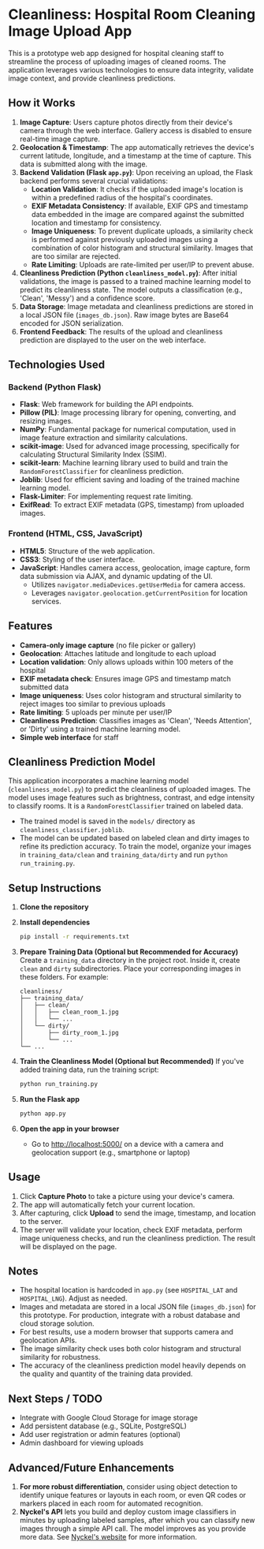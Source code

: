 # Cleanliness: Hospital Room Cleaning Image Upload App

This is a prototype web app designed for hospital cleaning staff to streamline the process of uploading images of cleaned rooms. The application leverages various technologies to ensure data integrity, validate image context, and provide cleanliness predictions.

## How it Works

1.  **Image Capture**: Users capture photos directly from their device's camera through the web interface. Gallery access is disabled to ensure real-time image capture.
2.  **Geolocation & Timestamp**: The app automatically retrieves the device's current latitude, longitude, and a timestamp at the time of capture. This data is submitted along with the image.
3.  **Backend Validation (Flask `app.py`)**: Upon receiving an upload, the Flask backend performs several crucial validations:
    - **Location Validation**: It checks if the uploaded image's location is within a predefined radius of the hospital's coordinates.
    - **EXIF Metadata Consistency**: If available, EXIF GPS and timestamp data embedded in the image are compared against the submitted location and timestamp for consistency.
    - **Image Uniqueness**: To prevent duplicate uploads, a similarity check is performed against previously uploaded images using a combination of color histogram and structural similarity. Images that are too similar are rejected.
    - **Rate Limiting**: Uploads are rate-limited per user/IP to prevent abuse.
4.  **Cleanliness Prediction (Python `cleanliness_model.py`)**: After initial validations, the image is passed to a trained machine learning model to predict its cleanliness state. The model outputs a classification (e.g., 'Clean', 'Messy') and a confidence score.
5.  **Data Storage**: Image metadata and cleanliness predictions are stored in a local JSON file (`images_db.json`). Raw image bytes are Base64 encoded for JSON serialization.
6.  **Frontend Feedback**: The results of the upload and cleanliness prediction are displayed to the user on the web interface.

## Technologies Used

### Backend (Python Flask)

- **Flask**: Web framework for building the API endpoints.
- **Pillow (PIL)**: Image processing library for opening, converting, and resizing images.
- **NumPy**: Fundamental package for numerical computation, used in image feature extraction and similarity calculations.
- **scikit-image**: Used for advanced image processing, specifically for calculating Structural Similarity Index (SSIM).
- **scikit-learn**: Machine learning library used to build and train the `RandomForestClassifier` for cleanliness prediction.
- **Joblib**: Used for efficient saving and loading of the trained machine learning model.
- **Flask-Limiter**: For implementing request rate limiting.
- **ExifRead**: To extract EXIF metadata (GPS, timestamp) from uploaded images.

### Frontend (HTML, CSS, JavaScript)

- **HTML5**: Structure of the web application.
- **CSS3**: Styling of the user interface.
- **JavaScript**: Handles camera access, geolocation, image capture, form data submission via AJAX, and dynamic updating of the UI.
  - Utilizes `navigator.mediaDevices.getUserMedia` for camera access.
  - Leverages `navigator.geolocation.getCurrentPosition` for location services.

## Features

- **Camera-only image capture** (no file picker or gallery)
- **Geolocation**: Attaches latitude and longitude to each upload
- **Location validation**: Only allows uploads within 100 meters of the hospital
- **EXIF metadata check**: Ensures image GPS and timestamp match submitted data
- **Image uniqueness**: Uses color histogram and structural similarity to reject images too similar to previous uploads
- **Rate limiting**: 5 uploads per minute per user/IP
- **Cleanliness Prediction**: Classifies images as 'Clean', 'Needs Attention', or 'Dirty' using a trained machine learning model.
- **Simple web interface** for staff

## Cleanliness Prediction Model

This application incorporates a machine learning model (`cleanliness_model.py`) to predict the cleanliness of uploaded images. The model uses image features such as brightness, contrast, and edge intensity to classify rooms. It is a `RandomForestClassifier` trained on labeled data.

- The trained model is saved in the `models/` directory as `cleanliness_classifier.joblib`.
- The model can be updated based on labeled clean and dirty images to refine its prediction accuracy. To train the model, organize your images in `training_data/clean` and `training_data/dirty` and run `python run_training.py`.

## Setup Instructions

1.  **Clone the repository**

2.  **Install dependencies**

    ```bash
    pip install -r requirements.txt
    ```

3.  **Prepare Training Data (Optional but Recommended for Accuracy)**
    Create a `training_data` directory in the project root. Inside it, create `clean` and `dirty` subdirectories. Place your corresponding images in these folders. For example:

    ```
    cleanliness/
    ├── training_data/
    │   ├── clean/
    │   │   ├── clean_room_1.jpg
    │   │   └── ...
    │   └── dirty/
    │       ├── dirty_room_1.jpg
    │       └── ...
    └── ...
    ```

4.  **Train the Cleanliness Model (Optional but Recommended)**
    If you've added training data, run the training script:

    ```bash
    python run_training.py
    ```

5.  **Run the Flask app**

    ```bash
    python app.py
    ```

6.  **Open the app in your browser**
    - Go to [http://localhost:5000/](http://localhost:5000/) on a device with a camera and geolocation support (e.g., smartphone or laptop)

## Usage

1.  Click **Capture Photo** to take a picture using your device's camera.
2.  The app will automatically fetch your current location.
3.  After capturing, click **Upload** to send the image, timestamp, and location to the server.
4.  The server will validate your location, check EXIF metadata, perform image uniqueness checks, and run the cleanliness prediction. The result will be displayed on the page.

## Notes

- The hospital location is hardcoded in `app.py` (see `HOSPITAL_LAT` and `HOSPITAL_LNG`). Adjust as needed.
- Images and metadata are stored in a local JSON file (`images_db.json`) for this prototype. For production, integrate with a robust database and cloud storage solution.
- For best results, use a modern browser that supports camera and geolocation APIs.
- The image similarity check uses both color histogram and structural similarity for robustness.
- The accuracy of the cleanliness prediction model heavily depends on the quality and quantity of the training data provided.

## Next Steps / TODO

- Integrate with Google Cloud Storage for image storage
- Add persistent database (e.g., SQLite, PostgreSQL)
- Add user registration or admin features (optional)
- Admin dashboard for viewing uploads

## Advanced/Future Enhancements

1.  **For more robust differentiation**, consider using object detection to identify unique features or layouts in each room, or even QR codes or markers placed in each room for automated recognition.
2.  **Nyckel's API** lets you build and deploy custom image classifiers in minutes by uploading labeled samples, after which you can classify new images through a simple API call. The model improves as you provide more data. See [Nyckel's website](https://www.nyckel.com/) for more information.
